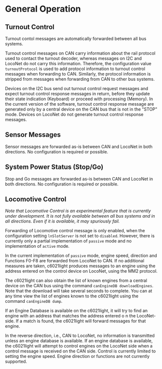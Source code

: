 # General Operation

## Turnout Control

Turnout contol messages are automatically forwarded between all bus systems. 

Turnout control messages on CAN carry information about the rail protocol used to contact the turnout decoder, whereas messages on I2C and LocoNet do not carry this information. Therefore, the configuration value `turnoutProtocol` is used to add protocol information to turnout control messages when forwarding to CAN. Similarly, the protocol information is stripped from messages when forwarding from CAN to other bus systems.

Devices on the I2C bus send out turnout control request messages and expect turnout control response messages in return, before they update their state indication (Keyboard) or proceed with processing (Memory). In the current version of the software, turnout control response message are generated only by a central device on the CAN bus that is not in the "STOP" mode. Devices on LocoNet do not generate turnout control response messages.

## Sensor Messages

Sensor messages are forwarded as-is between CAN and LocoNet in both directions. No configuration is required or possible.

## System Power Status (Stop/Go)

Stop and Go messages are forwarded as-is between CAN and LocoNet in both directions. No configuration is required or possible.

## Locomotive Control

*Note that Locomotive Control is an experimental feature that is currently under development. It is not fully available between all bus systems and in all directions. Even if it is available, it may spuriously fail.*

Forwarding of Locomotive control message is only enabled, when the configuration setting `lnSlotServer` is not set to `disabled`. However, there is currently only a partial implementation of  `passive` mode and no implementation of `active` mode.

In the current implementation of `passive` mode, engine speed, direction and Functions F0-F8 are forwarded from LocoNet to CAN. If no additional measures are taken, c6021light produces messages to an engine using the address entered on the control device on LocoNet, using the MM2 protocol.

The c6021light can also obtain the list of known engines from a central device on the CAN bus using the command `canEngineDB downloadEngines`. Note that the download will take several seconds to complete. You can at any time view the list of engines known to the c6021light using the command `canEngineDB dump`.

If an Engine Database is available on the c6021light, it will try to find an engine with an address that matches the address entered o n the LocoNet-side. If a match is found, the c6021light will forward messages for that engine.

In the reverse direction, i.e., CAN to LocoNet, no information is transmitted unless an engine database is available. If an engine database is available, the c6021light will attempt to control engines on the LocoNet side when a control message is received on the CAN side. Control is currently limited to setting the engine speed. Engine direction or functions are not currently supported. 
